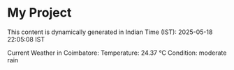 # My Project

This content is dynamically generated in Indian Time (IST): 2025-05-18 22:05:08 IST


Current Weather in Coimbatore:
Temperature: 24.37 °C
Condition: moderate rain
